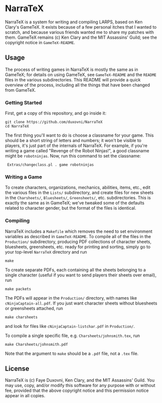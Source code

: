 # NarraTeX

NarraTeX is a system for writing and compiling LARPS, based on Ken
Clary's GameTeX.  It exists because of a few personal itches that I
wanted to scratch, and because various friends wanted me to share my
patches with them.  GameTeX remains (c) Ken Clary and the MIT
Assassins' Guild; see the copyright notice in `GameTeX-README`.

## Usage

The process of writing games in NarraTeX is mostly the same as in
GameTeX; for details on using GameTeX, see `GameTeX-README` and the
`README` files in the various subdirectories.  This README will
provide a quick overview of the process, including all the things that
have been changed from GameTeX.

### Getting Started

First, get a copy of this repository, and go inside it:

    git clone https://github.com/duxovni/NarraTeX
    cd NarraTeX

The first thing you'll want to do is choose a classname for your
game. This should be a short string of letters and numbers; it won't
be visible to players, it's just part of the internals of
NarraTeX. For example, if you're writing a game called "Revenge of the
Robot Ninjas!", a good classname might be `robotninjas`.  Now, run
this command to set the classname:

     Extras/changeclass.pl . game robotninjas

### Writing a Game

To create characters, organizations, mechanics, abilities, items,
etc., edit the various files in the `Lists/` subdirectory, and create
files for new sheets in the `Charsheets/`, `Bluesheets/`,
`Greensheets/`, etc. subdirectories.  This is exactly the same as in
GameTeX; we've tweaked some of the defaults related to character
gender, but the format of the files is identical.

### Compiling

NarraTeX includes a `Makefile` which removes the need to set
environment variables as described in `GameTeX-README`.  To compile
all of the files in the `Production/` subdirectory, producing PDF
collections of character sheets, bluesheets, greensheets, etc. ready
for printing and sorting, simply go to your top-level `NarraTeX`
directory and run

    make

To create separate PDFs, each containing all the sheets belonging to a
single character (useful if you want to send players their sheets over
email), run

    make packets

The PDFs will appear in the `Production/` directory, with names like
`cNinjaCaptain-all.pdf`.  If you just want character sheets without
bluesheets or greensheets attached, run

    make charsheets

and look for files like `cNinjaCaptain-listchar.pdf` in `Production/`.

To compile a single specific file, e.g. `Charsheets/johnsmith.tex`,
run

    make Charsheets/johnsmith.pdf

Note that the argument to `make` should be a `.pdf` file, not a `.tex`
file.

## License

NarraTeX is (c) Faye Duxovni, Ken Clary, and the MIT Assassins' Guild.
You may use, copy, and/or modify this software for any purpose with or
without fee, provided that the above copyright notice and this
permission notice appear in all copies.
